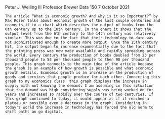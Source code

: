 Peter J. Welling III
Professor Brewer
Data 150
7 October 2021

	The article “What is economic growth? And why is it so Important?” by Max Roser talks about economic growth of the last couple centuries and connects it to a chart which describes the output of books from the 6th century up to the 18th century. In the chart it shows that the output level from the 6th century to the 14th century was relatively similar. This was due to the fact that their technology to date was not sophisticated enough to create more output. Once the 15th century hit, the output began to increase exponentially due to the fact that the printing press was now made available and rapidly spreading across the world. Every century the production of books doubled from 23 per thousand people to 54 per thousand people to then 98 per thousand people. This graph connects to the main idea of the article because the graph is an example of how growth is possible and what economic growth entails. Economic growth is an increase in the production of goods and services that people produce for each other. Connecting this graph to my economics class, this graph displays the increase in supply with not knowing the demand. I am assuming in this situation that the demand was high considering supply was being worked on for years and increased so rapidly over the course of two centuries. If this graph continued to today, it would appear as if it reached a plateau or possibly even a decrease in the graph. Considering in today's world the increase in technology has forced the old norm to shift paths an go digital.  

